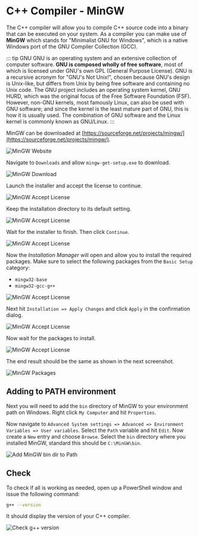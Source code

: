 # C++ Compiler - MinGW

The C++ compiler will allow you to compile C++ source code into a binary that can be executed on your system.
As a compiler you can make use of **MinGW** which stands for "Minimalist GNU for Windows", which is a native Windows port of the GNU Compiler Collection (GCC).

::: tip GNU
GNU is an operating system and an extensive collection of computer software. **GNU is composed wholly of free software**, most of which is licensed under GNU's own GPL (General Purpose License). GNU is a recursive acronym for "GNU's Not Unix!", chosen because GNU's design is Unix-like, but differs from Unix by being free software and containing no Unix code. The GNU project includes an operating system kernel, GNU HURD, which was the original focus of the Free Software Foundation (FSF). However, non-GNU kernels, most famously Linux, can also be used with GNU software; and since the kernel is the least mature part of GNU, this is how it is usually used. The combination of GNU software and the Linux kernel is commonly known as GNU/Linux.
:::

MinGW can be downloaded at [https://sourceforge.net/projects/mingw/](https://sourceforge.net/projects/mingw/).

![MinGW Website](./img/step-01-mingw-site.png)

Navigate to `Downloads` and allow `mingw-get-setup.exe` to download.

![MinGW Download](./img/step-02-download.png)

Launch the installer and accept the license to continue.

![MinGW Accept License](./img/step-03-license.png)

Keep the installation directory to its default setting.

![MinGW Accept License](./img/step-04-destination.png)

Wait for the installer to finish. Then click `Continue`.

![MinGW Accept License](./img/step-05-installed.png)

Now the *Installation Manager* will open and allow you to install the required packages. Make sure to select the following packages from the `Basic Setup` category:

* `mingw32-base`
* `mingw32-gcc-g++`

![MinGW Accept License](./img/step-06-packages.png)

Next hit `Installation => Apply Changes` and click `Apply` in the confirmation dialog.

![MinGW Accept License](./img/step-07-apply.png)

Now wait for the packages to install.

![MinGW Accept License](./img/step-08-finished.png)

The end result should be the same as shown in the next screenshot.

![MinGW Packages](./img/step-09-all-green.png)

## Adding to PATH environment

Next you will need to add the `bin` directory of MinGW to your environment path on Windows. Right click `My Computer` and hit `Properties`.

Now navigate to `Advanced System settings => Advanced => Environment Variables => User variables`. Select the `Path` variable and hit `Edit`. Now create a `New` entry and choose `Browse`. Select the `bin` directory where you installed MinGW, standard this should be `C:\MinGW\bin`.

![Add MinGW bin dir to Path](./img/step-10-path.png)

## Check

To check if all is working as needed, open up a PowerShell window and issue the following command:

```bash
g++ --version
```

It should display the version of your C++ compiler.

![Check g++ version](./img/step-11-version.png)

